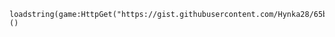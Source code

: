     loadstring(game:HttpGet("https://gist.githubusercontent.com/Hynka28/65bb5988ab92eed608d2682ff29ceff5/raw/ab0ab83169156a970b51e12a54e56b3802fbbf5d/Axoty.lua"))()
